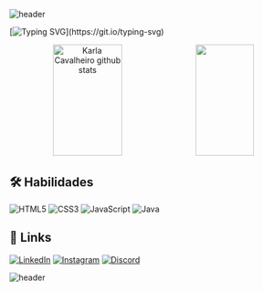 ![header](https://capsule-render.vercel.app/api?type=waving&color=timeGradient&height=125&section=header)

[![Typing SVG](https://readme-typing-svg.demolab.com/?center=true&vCenter=true&lines=Hello!+My+name+is+Karla!;+Nice+to+meet+you;Welcome+to+my+GitHub+Profile!)](https://git.io/typing-svg)

<div align="center"> 
  
  <img width="49%" height="195px" src="https://github-readme-stats.vercel.app/api?username=karla1990cav&height=theme=transparent&bg_color=000&border_color=30A3DC&show_icons=true&icon_color=30A3DC&title_color=E94D5F&text_color=FFF" alt="Karla Cavalheiro github stats" /> 
  <img width="45%" height="195px" src="https://github-readme-stats-git-masterrstaa-rickstaa.vercel.app/api/top-langs/?username=karla1990cav&bg_color=000&border_color=30A3DC&title_color=E94D5F&text_color=FFF" />
</div>


## 🛠 Habilidades


![HTML5](https://img.shields.io/badge/HTML5-000?style=for-the-badge&logo=html5) ![CSS3](https://img.shields.io/badge/CSS3-000?style=for-the-badge&logo=css3&logoColor=264CE4) ![JavaScript](https://img.shields.io/badge/JavaScript-000?style=for-the-badge&logo=javascript) ![Java](https://img.shields.io/badge/Java-000?style=for-the-badge&logo=java)


## 🔗 Links

[![LinkedIn](https://img.shields.io/badge/LinkedIn-000?style=for-the-badge&logo=linkedin&logoColor=0E76A8)](https://www.linkedin.com/in/karla-cavalheiro-dev/) [![Instagram](https://img.shields.io/badge/Instagram-000?style=for-the-badge&logo=instagram)](https://www.instagram.com/k_cavalheiro/) [![Discord](https://img.shields.io/badge/Discord-000?style=for-the-badge&logo=discord)](https://www.discord.com/in/k_cavalheiro/)

![header](https://capsule-render.vercel.app/api?type=waving&color=timeGradient&height=75&section=footer)

<!---
karla1990cav/karla1990cav is a ✨ special ✨ repository because its `README.md` (this file) appears on your GitHub profile.
You can click the Preview link to take a look at your changes.
--->
